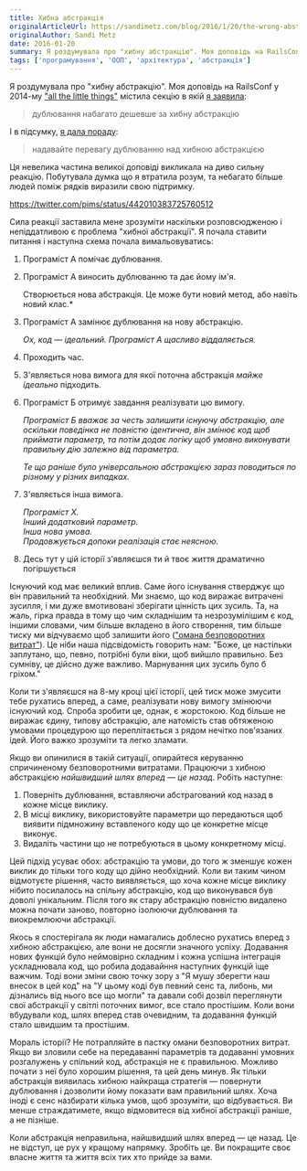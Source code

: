 ```yaml
---
title: Хибна абстракція
originalArticleUrl: https://sandimetz.com/blog/2016/1/20/the-wrong-abstraction
originalAuthor: Sandi Metz
date: 2016-01-20
summary: Я роздумувала про "хибну абстракцію". Моя доповідь на RailsConf у 2014-му містила секцію в якій я заявила що дублювання набагато дешевше за невірну абстракцію
tags: ['програмування', 'ООП', 'архітектура', 'абстракція']
---
```

Я роздумувала про "хибну абстракцію". Моя доповідь на RailsConf у 2014-му ["all the little things"](https://youtu.be/8bZh5LMaSmE) містила секцію в якій [я заявила](https://youtu.be/8bZh5LMaSmE?t=893):

> дублювання набагато дешевше за хибну абстракцію

І в підсумку, [я дала пораду](https://youtu.be/8bZh5LMaSmE?t=2142):

> надавайте перевагу дублюванню над хибною абстракцією

Ця невелика частина великої доповіді викликала на диво сильну реакцію. Побутувала думка що я втратила розум, та небагато більше людей поміж рядків виразили свою підтримку.

https://twitter.com/pims/status/442010383725760512

Сила реакції заставила мене зрозуміти наскільки розповсюдженою і непіддатливою є проблема "хибної абстракції".
Я почала ставити питання і наступна схема почала вимальовуватись:

1. Програміст A помічає дублювання.

2. Програміст A виносить дублюванню та дає йому ім'я.

   Створюється нова абстракція. Це може бути новий метод, або навіть новий клас.*

3. Програміст A замінює дублювання на нову абстракцію.

   *Ох, код — ідеальний. Програміст A щасливо віддаляється.*

4. Проходить час.

5. З'являється нова вимога для якої поточна абстракція *майже ідеально* підходить.

6. Програміст Б отримує завдання реалізувати цю вимогу.

   *Програміст Б вважає за честь залишити існуючу абстракцію, але оскільки поведінка не повністю ідентична, він змінює код щоб приймати параметр, та потім додає логіку щоб умовно виконувати правильну дію залежно від параметра.*

   *Те що раніше було універсальною абстракцією зараз поводиться по різному у різних випадках.*

7. З'являється інша вимога.

   *Програміст X.*  
   *Інший додатковий параметр.*  
   *Інша нова умова.*  
   *Продовжується допоки реалізація стає неясною.*

8. Десь тут у цій історії з'являєшся ти й твоє життя драматично погіршується

Існуючий код має великий вплив. Саме його існування стверджує що він правильний та необхідний. Ми знаємо, що код виражає витрачені зусилля, і ми дуже вмотивовані зберігати цінність цих зусиль. Та, на жаль, гірка правда в тому що чим складнішим та незрозумілішим є код, іншими словами, чим більше вкладено в його створення, тим більше тиску ми відчуваємо щоб залишити його (["омана безповоротних витрат"](https://en.wikipedia.org/wiki/Sunk_cost#Loss_aversion_and_the_sunk_cost_fallacy)). Це ніби наша підсвідомість говорить нам: "Боже, це настільки заплутано, що, певно, потрібні були віки, щоб вийшло правильно. Без сумніву, це дійсно дуже важливо. Марнування цих зусиль було б гріхом."

Коли ти з'являєшся на 8-му кроці цієї історії, цей тиск може змусити тебе рухатись вперед, а саме, реалізувати нову вимогу змінюючи існуючий код. Спроба зробити це, однак, є жорстокою. Код більше не виражає єдину, типову абстракцію, але натомість став обтяженою умовами процедурою що переплітається з рядом нечітко пов'язаних ідей. Його важко зрозуміти та легко зламати.

Якщо ви опинилися в такій ситуації, опирайтеся керуванню спричиненому безповоротними витратами. Працюючи з хибною абстракцією *найшвидший шлях вперед — це назад*. Робіть наступне:

1. Поверніть дублювання, вставляючи абстрагований код назад в кожне місце виклику.
1. В місці виклику, використовуйте параметри що передаються щоб виявити підмножину вставленого коду що це конкретне місце виконує.
1. Видаліть частини що не потребуються в цьому конкретному місці.

Цей підхід усуває обох: абстракцію та умови, до того ж зменшує кожен виклик до тільки того коду що дійно необхідний. Коли ви таким чином відмотуєте рішення, часто виявляється, що хоча кожне місце виклику нібито посилалось на спільну абстракцію, код що виконувався був доволі унікальним. Після того як стару абстракцію повністю видалено можна почати заново, повторно ізолюючи дублювання та виокремлюючи абстракції.

Якось я спостерігала як люди намагались доблесно рухатись вперед з хибною абстракцією, але вони не досягли значного успіху. Додавання нових функцій було неймовірно складним і кожна успішна інтеграція ускладнювала код, що робила додавайння наступних функцій іще важчим. Тоді вони зміни свою точку зору з "Я мушу зберегти наш внесок в цей код" на "У цьому коді був певний сенс та, либонь, ми дізнались від нього все що могли" та давали собі дозвіл переглянути свої абстракції у світлі поточних вимог, все стало простішим. Коли вони вбудували код, шлях вперед став очевидним, та додавання функцій стало швидшим та простішим. 


Мораль історії? Не потрапляйте в пастку омани безповоротних витрат. Якщо ви зловили себе на передаванні параметрів та додаванні умовних розгалужень у спільний код, абстракція не є правильною. Можливо почати з неї було хорошим рішення, та цей день минув. Як тільки абстракція виявилась хибною найкраща стратегія — повернути дублювання і дозволити йому показати вам правильний шлях. Хоча іноді є сенс назбирати кілька умов, щоб зрозуміти, що відбувається. Ви менше страждатимете, якщо відмовитеся від хибної абстракції раніше, а не пізніше.

Коли абстракція неправильна, найшвидший шлях вперед — це назад. Це не відступ, це рух у кращому напрямку. Зробіть це. Ви покращите своє власне життя та життя всіх тих хто прийде за вами.
